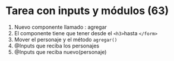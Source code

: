 # Tarea con inputs y módulos (63)

 1. Nuevo componente llamado : agregar
 2. El componente tiene que tener desde el `<h3>`hasta `</form>`
 3. Mover el personaje y el método `agregar()`
 4. @Inputs que reciba los personajes
 5. @Inputs que reciba nuevo(personaje)
